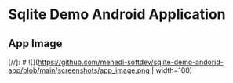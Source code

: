 # Sqlite Demo Android Application

## App Image

[//]: # ![](https://github.com/mehedi-softdev/sqlite-demo-andorid-app/blob/main/screenshots/app_image.png | width=100)
 
